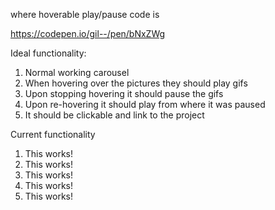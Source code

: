 where hoverable play/pause code is

https://codepen.io/gil--/pen/bNxZWg

Ideal functionality:
1) Normal working carousel
2) When hovering over the pictures they should play gifs
3) Upon stopping hovering it should pause the gifs
4) Upon re-hovering it should play from where it was paused
5) It should be clickable and link to the project

Current functionality
1) This works!
2) This works!
3) This works!
4) This works!
5) This works!
